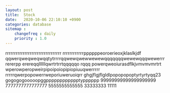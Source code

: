```yaml
---
layout: post
title:  Stock
date:   2020-10-06 22:10:10 +0900
categories: database
sitemap :
    changefreq : daily
    priority : 1.0
---
```



















rrrrrrrrrrrrrrrrrrrrrrrrrrrrrrrr
rrrrrrrrrrrrppppppeoroerieoxjklaslkjdf
qqwerqweqweqwqqtytrrrrqqwewqwewwewewqqqqqqqwewewqqqwewerrrrererpp
erereqqllllllqwrtrtrrtqqqqqo rqqq
powerqweoiurasdflkjvmvmvmrtrt
wperowperopweirpipoipoiopipiopiuuqwerrrrr
rrrrrqwerpopowerrweporiuweruoiqrr
ghgjflgjflgldlpopopopoptyrtyrtyqq23
gogogogooooopggpppppppppppptypppppp
99999999999999999999
7777777777777777
5555555555555
33333333
11111